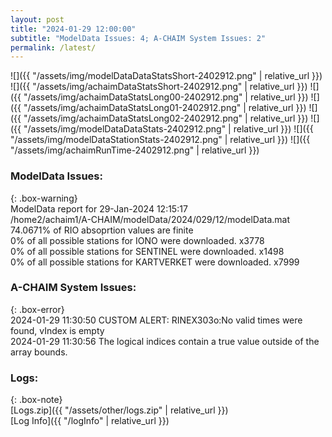 ```yaml
---
layout: post
title: "2024-01-29 12:00:00"
subtitle: "ModelData Issues: 4; A-CHAIM System Issues: 2"
permalink: /latest/
---
```


![]({{ "/assets/img/modelDataDataStatsShort-2402912.png" | relative_url }})
![]({{ "/assets/img/achaimDataStatsShort-2402912.png" | relative_url }})
![]({{ "/assets/img/achaimDataStatsLong00-2402912.png" | relative_url }})
![]({{ "/assets/img/achaimDataStatsLong01-2402912.png" | relative_url }})
![]({{ "/assets/img/achaimDataStatsLong02-2402912.png" | relative_url }})
![]({{ "/assets/img/modelDataDataStats-2402912.png" | relative_url }})
![]({{ "/assets/img/modelDataStationStats-2402912.png" | relative_url }})
![]({{ "/assets/img/achaimRunTime-2402912.png" | relative_url }})


### ModelData Issues:  
  
{: .box-warning}  
 ModelData report for 29-Jan-2024 12:15:17   
 /home2/achaim1/A-CHAIM/modelData/2024/029/12/modelData.mat   
 74.0671% of RIO absoprtion values are finite   
 0% of all possible stations for IONO were downloaded. x3778   
 0% of all possible stations for SENTINEL were downloaded. x1498   
 0% of all possible stations for KARTVERKET were downloaded. x7999   
  
### A-CHAIM System Issues:  
  
{: .box-error}  
2024-01-29 11:30:50 CUSTOM ALERT: RINEX303o:No valid times were found, vIndex is empty  
2024-01-29 11:30:56 The logical indices contain a true value outside of the array bounds.  

### Logs:  
  
{: .box-note}  
[Logs.zip]({{ "/assets/other/logs.zip" | relative_url }})  
[Log Info]({{ "/logInfo" | relative_url }})  

